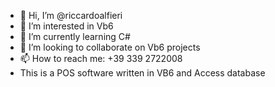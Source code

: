 - 👋 Hi, I’m @riccardoalfieri
- 👀 I’m interested in Vb6
- 🌱 I’m currently learning C#
- 💞️ I’m looking to collaborate on Vb6 projects 
- 📫 How to reach me: +39 339 2722008
- This  is a POS software written in VB6 and Access database

<!---
riccardoalfieri/riccardoalfieri is a ✨ special ✨ repository because its `README.md` (this file) appears on your GitHub profile.
You can click the Preview link to take a look at your changes.
--->
